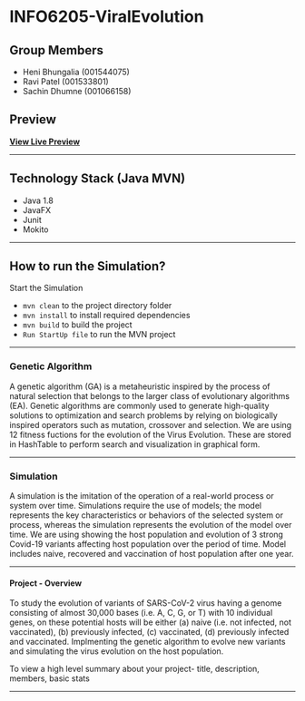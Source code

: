 # INFO6205-ViralEvolution

## Group Members
- Heni Bhungalia (001544075)
- Ravi Patel (001533801)
- Sachin Dhumne (001066158)

## Preview
**[View Live Preview](https://youtu.be/AVnCnDNPDiM)**

----------------------------------------------------------
## Technology Stack (Java MVN)
* Java 1.8
* JavaFX
* Junit
* Mokito

----------------------------------------------------------
## How to run the Simulation?
Start the Simulation
  - `mvn clean` to the project directory folder
  - `mvn install` to install required dependencies
  - `mvn build` to build the project 
  - `Run StartUp file` to run the MVN project
----------------------------------------------------------

### Genetic Algorithm
A genetic algorithm (GA) is a metaheuristic inspired by the process of natural selection that belongs to the larger class of evolutionary algorithms (EA). Genetic algorithms are commonly used to generate high-quality solutions to optimization and search problems by relying on biologically inspired operators such as mutation, crossover and selection.
We are using 12 fitness fuctions for the evolution of the Virus Evolution. These are stored in HashTable to perform search and visualization in graphical form.

----------------------------------------------------------
### Simulation
A simulation is the imitation of the operation of a real-world process or system over time. Simulations require the use of models; the model represents the key characteristics or behaviors of the selected system or process, whereas the simulation represents the evolution of the model over time. We are using showing the host population and evolution of 3 strong Covid-19 variants affecting host population over the period of time. Model includes naive, recovered and vaccination of host population after one year.

----------------------------------------------------------
#### Project - Overview 
To study the evolution of variants of SARS-CoV-2 virus having a genome consisting of almost 30,000 bases (i.e. A, C, G, or T) with 10 individual genes,
on these potential hosts will be either (a) naive (i.e. not infected, not vaccinated), (b) previously infected, (c) vaccinated, (d) previously infected and vaccinated.
Implmenting the genetic algorithm to evolve new variants and simulating the virus evolution on the host population.

To view a high level summary about your project- title, description, members, basic stats



----------------------------------------------------------
